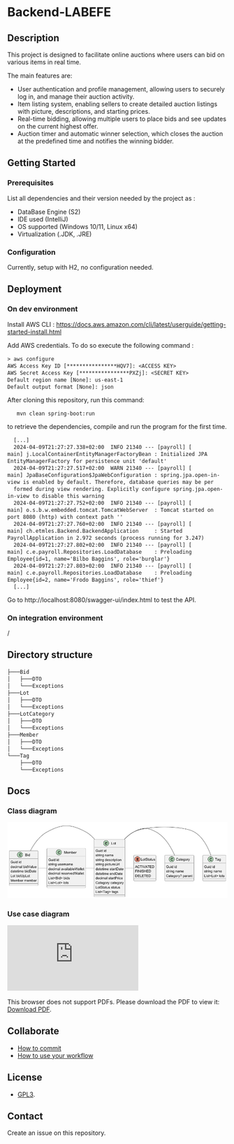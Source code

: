 # Backend-LABEFE

## Description

This project is designed to facilitate online auctions where users can bid on various items in real time.

The main features are:

- User authentication and profile management, allowing users to securely log in, and manage their auction activity.
- Item listing system, enabling sellers to create detailed auction listings with picture, descriptions, and starting prices.
- Real-time bidding, allowing multiple users to place bids and see updates on the current highest offer.
- Auction timer and automatic winner selection, which closes the auction at the predefined time and notifies the winning bidder.

## Getting Started

### Prerequisites

List all dependencies and their version needed by the project as :

* DataBase Engine (S2)
* IDE used (IntelliJ)
* OS supported (Windows 10/11, Linux x64)
* Virtualization (.JDK, .JRE)

### Configuration

Currently, setup with H2, no configuration needed.

## Deployment

### On dev environment

Install AWS CLI : https://docs.aws.amazon.com/cli/latest/userguide/getting-started-install.html

Add AWS credentials. To do so execute the following command :
```terminaloutput
> aws configure
AWS Access Key ID [****************HQV7]: <ACCESS KEY>
AWS Secret Access Key [****************PXZj]: <SECRET KEY>
Default region name [None]: us-east-1
Default output format [None]: json
```

After cloning this repository, run this command:

```
   mvn clean spring-boot:run
```

to retrieve the dependencies, compile and run the program for the first time.

```
  [...]
  2024-04-09T21:27:27.338+02:00  INFO 21340 --- [payroll] [           main] j.LocalContainerEntityManagerFactoryBean : Initialized JPA EntityManagerFactory for persistence unit 'default'
  2024-04-09T21:27:27.517+02:00  WARN 21340 --- [payroll] [           main] JpaBaseConfiguration$JpaWebConfiguration : spring.jpa.open-in-view is enabled by default. Therefore, database queries may be per
  formed during view rendering. Explicitly configure spring.jpa.open-in-view to disable this warning
  2024-04-09T21:27:27.752+02:00  INFO 21340 --- [payroll] [           main] o.s.b.w.embedded.tomcat.TomcatWebServer  : Tomcat started on port 8080 (http) with context path ''
  2024-04-09T21:27:27.760+02:00  INFO 21340 --- [payroll] [           main] ch.etmles.Backend.BackendApplication     : Started PayrollApplication in 2.972 seconds (process running for 3.247)
  2024-04-09T21:27:27.802+02:00  INFO 21340 --- [payroll] [           main] c.e.payroll.Repositories.LoadDatabase    : Preloading Employee{id=1, name='Bilbo Baggins', role='burglar'}
  2024-04-09T21:27:27.803+02:00  INFO 21340 --- [payroll] [           main] c.e.payroll.Repositories.LoadDatabase    : Preloading Employee{id=2, name='Frodo Baggins', role='thief'}
  [...]
```

Go to http://localhost:8080/swagger-ui/index.html to test the API.

### On integration environment

/

## Directory structure

```shell
├───Bid
│   ├───DTO
│   └───Exceptions
├───Lot
│   ├───DTO
│   └───Exceptions
├───LotCategory
│   ├───DTO
│   └───Exceptions
├───Member
│   ├───DTO
│   └───Exceptions
└───Tag
    ├───DTO
    └───Exceptions
```

## Docs

### Class diagram

<img src="docs/class_diagram.png">

### Use case diagram

<object data="https://github.com/ETML-ES-LABEFE-SEB-SEB/Backend/blob/develop/docs/UseCaseDiagram.pdf" type="application/pdf">
    <embed src="https://github.com/ETML-ES-LABEFE-SEB-SEB/Backend/blob/develop/docs/UseCaseDiagram.pdf">
        <p>This browser does not support PDFs. Please download the PDF to view it: <a href="https://github.com/ETML-ES-LABEFE-SEB-SEB/Backend/blob/develop/docs/UseCaseDiagram.pdf">Download PDF</a>.</p>
    </embed>
</object>


## Collaborate

  * [How to commit](https://www.conventionalcommits.org/en/v1.0.0/)
  * [How to use your workflow](https://nvie.com/posts/a-successful-git-branching-model/)

## License

* [GPL3](LICENSE).

## Contact

Create an issue on this repository.
